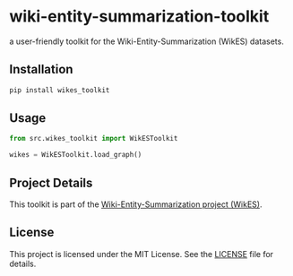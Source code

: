 # wiki-entity-summarization-toolkit

a user-friendly toolkit for the Wiki-Entity-Summarization (WikES) datasets.

## Installation

```bash
pip install wikes_toolkit
```

## Usage

```python
from src.wikes_toolkit import WikESToolkit

wikes = WikESToolkit.load_graph()
```

## Project Details

This toolkit is part of
the [Wiki-Entity-Summarization project (WikES)](https://github.com/msorkhpar/wiki-entity-summarization).

## License

This project is licensed under the MIT License. See the [LICENSE](LICENSE) file for details.
